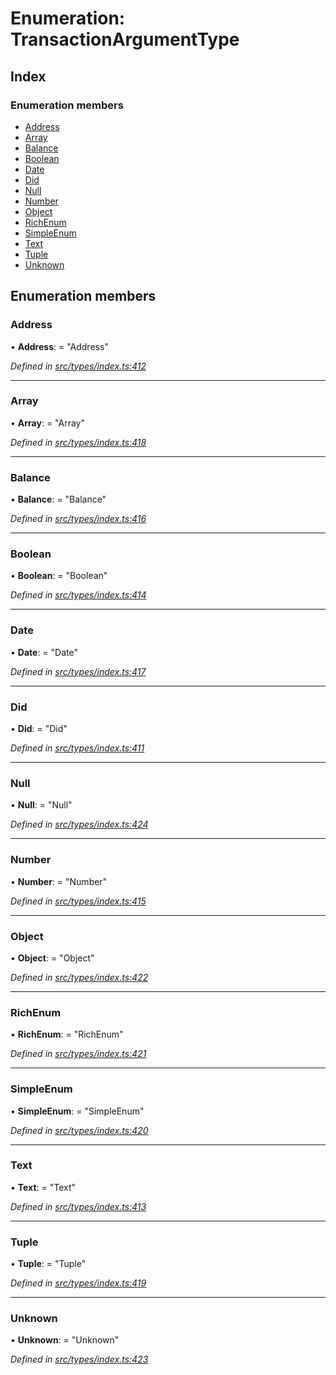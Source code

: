 # Enumeration: TransactionArgumentType

## Index

### Enumeration members

* [Address](transactionargumenttype.md#address)
* [Array](transactionargumenttype.md#array)
* [Balance](transactionargumenttype.md#balance)
* [Boolean](transactionargumenttype.md#boolean)
* [Date](transactionargumenttype.md#date)
* [Did](transactionargumenttype.md#did)
* [Null](transactionargumenttype.md#null)
* [Number](transactionargumenttype.md#number)
* [Object](transactionargumenttype.md#object)
* [RichEnum](transactionargumenttype.md#richenum)
* [SimpleEnum](transactionargumenttype.md#simpleenum)
* [Text](transactionargumenttype.md#text)
* [Tuple](transactionargumenttype.md#tuple)
* [Unknown](transactionargumenttype.md#unknown)

## Enumeration members

###  Address

• **Address**: = "Address"

*Defined in [src/types/index.ts:412](https://github.com/PolymathNetwork/polymesh-sdk/blob/7527396d/src/types/index.ts#L412)*

___

###  Array

• **Array**: = "Array"

*Defined in [src/types/index.ts:418](https://github.com/PolymathNetwork/polymesh-sdk/blob/7527396d/src/types/index.ts#L418)*

___

###  Balance

• **Balance**: = "Balance"

*Defined in [src/types/index.ts:416](https://github.com/PolymathNetwork/polymesh-sdk/blob/7527396d/src/types/index.ts#L416)*

___

###  Boolean

• **Boolean**: = "Boolean"

*Defined in [src/types/index.ts:414](https://github.com/PolymathNetwork/polymesh-sdk/blob/7527396d/src/types/index.ts#L414)*

___

###  Date

• **Date**: = "Date"

*Defined in [src/types/index.ts:417](https://github.com/PolymathNetwork/polymesh-sdk/blob/7527396d/src/types/index.ts#L417)*

___

###  Did

• **Did**: = "Did"

*Defined in [src/types/index.ts:411](https://github.com/PolymathNetwork/polymesh-sdk/blob/7527396d/src/types/index.ts#L411)*

___

###  Null

• **Null**: = "Null"

*Defined in [src/types/index.ts:424](https://github.com/PolymathNetwork/polymesh-sdk/blob/7527396d/src/types/index.ts#L424)*

___

###  Number

• **Number**: = "Number"

*Defined in [src/types/index.ts:415](https://github.com/PolymathNetwork/polymesh-sdk/blob/7527396d/src/types/index.ts#L415)*

___

###  Object

• **Object**: = "Object"

*Defined in [src/types/index.ts:422](https://github.com/PolymathNetwork/polymesh-sdk/blob/7527396d/src/types/index.ts#L422)*

___

###  RichEnum

• **RichEnum**: = "RichEnum"

*Defined in [src/types/index.ts:421](https://github.com/PolymathNetwork/polymesh-sdk/blob/7527396d/src/types/index.ts#L421)*

___

###  SimpleEnum

• **SimpleEnum**: = "SimpleEnum"

*Defined in [src/types/index.ts:420](https://github.com/PolymathNetwork/polymesh-sdk/blob/7527396d/src/types/index.ts#L420)*

___

###  Text

• **Text**: = "Text"

*Defined in [src/types/index.ts:413](https://github.com/PolymathNetwork/polymesh-sdk/blob/7527396d/src/types/index.ts#L413)*

___

###  Tuple

• **Tuple**: = "Tuple"

*Defined in [src/types/index.ts:419](https://github.com/PolymathNetwork/polymesh-sdk/blob/7527396d/src/types/index.ts#L419)*

___

###  Unknown

• **Unknown**: = "Unknown"

*Defined in [src/types/index.ts:423](https://github.com/PolymathNetwork/polymesh-sdk/blob/7527396d/src/types/index.ts#L423)*
